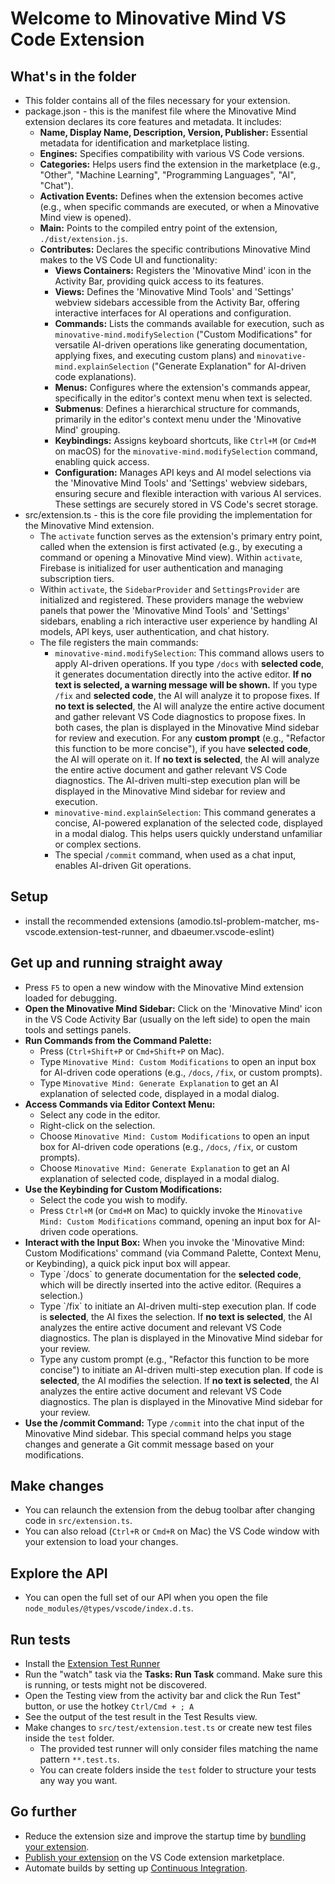 # Welcome to Minovative Mind VS Code Extension

## What's in the folder

- This folder contains all of the files necessary for your extension.
- package.json - this is the manifest file where the Minovative Mind extension declares its core features and metadata. It includes:
  - **Name, Display Name, Description, Version, Publisher:** Essential metadata for identification and marketplace listing.
  - **Engines:** Specifies compatibility with various VS Code versions.
  - **Categories:** Helps users find the extension in the marketplace (e.g., "Other", "Machine Learning", "Programming Languages", "AI", "Chat").
  - **Activation Events:** Defines when the extension becomes active (e.g., when specific commands are executed, or when a Minovative Mind view is opened).
  - **Main:** Points to the compiled entry point of the extension, `./dist/extension.js`.
  - **Contributes:** Declares the specific contributions Minovative Mind makes to the VS Code UI and functionality:
    - **Views Containers:** Registers the 'Minovative Mind' icon in the Activity Bar, providing quick access to its features.
    - **Views:** Defines the 'Minovative Mind Tools' and 'Settings' webview sidebars accessible from the Activity Bar, offering interactive interfaces for AI operations and configuration.
    - **Commands:** Lists the commands available for execution, such as `minovative-mind.modifySelection` ("Custom Modifications" for versatile AI-driven operations like generating documentation, applying fixes, and executing custom plans) and `minovative-mind.explainSelection` ("Generate Explanation" for AI-driven code explanations).
    - **Menus:** Configures where the extension's commands appear, specifically in the editor's context menu when text is selected.
    - **Submenus**: Defines a hierarchical structure for commands, primarily in the editor's context menu under the 'Minovative Mind' grouping.
    - **Keybindings:** Assigns keyboard shortcuts, like `Ctrl+M` (or `Cmd+M` on macOS) for the `minovative-mind.modifySelection` command, enabling quick access.
    - **Configuration:** Manages API keys and AI model selections via the 'Minovative Mind Tools' and 'Settings' webview sidebars, ensuring secure and flexible interaction with various AI services. These settings are securely stored in VS Code's secret storage.
- src/extension.ts - this is the core file providing the implementation for the Minovative Mind extension.
  - The `activate` function serves as the extension's primary entry point, called when the extension is first activated (e.g., by executing a command or opening a Minovative Mind view). Within `activate`, Firebase is initialized for user authentication and managing subscription tiers.
  - Within `activate`, the `SidebarProvider` and `SettingsProvider` are initialized and registered. These providers manage the webview panels that power the 'Minovative Mind Tools' and 'Settings' sidebars, enabling a rich interactive user experience by handling AI models, API keys, user authentication, and chat history.
  - The file registers the main commands:
    - `minovative-mind.modifySelection`: This command allows users to apply AI-driven operations. If you type `/docs` with **selected code**, it generates documentation directly into the active editor. **If no text is selected, a warning message will be shown.** If you type `/fix` and **selected code**, the AI will analyze it to propose fixes. If **no text is selected**, the AI will analyze the entire active document and gather relevant VS Code diagnostics to propose fixes. In both cases, the plan is displayed in the Minovative Mind sidebar for review and execution. For any **custom prompt** (e.g., "Refactor this function to be more concise"), if you have **selected code**, the AI will operate on it. If **no text is selected**, the AI will analyze the entire active document and gather relevant VS Code diagnostics. The AI-driven multi-step execution plan will be displayed in the Minovative Mind sidebar for review and execution.
    - `minovative-mind.explainSelection`: This command generates a concise, AI-powered explanation of the selected code, displayed in a modal dialog. This helps users quickly understand unfamiliar or complex sections.
    - The special `/commit` command, when used as a chat input, enables AI-driven Git operations.

## Setup

- install the recommended extensions (amodio.tsl-problem-matcher, ms-vscode.extension-test-runner, and dbaeumer.vscode-eslint)

## Get up and running straight away

- Press `F5` to open a new window with the Minovative Mind extension loaded for debugging.
- **Open the Minovative Mind Sidebar:** Click on the 'Minovative Mind' icon in the VS Code Activity Bar (usually on the left side) to open the main tools and settings panels.
- **Run Commands from the Command Palette:**
  - Press (`Ctrl+Shift+P` or `Cmd+Shift+P` on Mac).
  - Type `Minovative Mind: Custom Modifications` to open an input box for AI-driven code operations (e.g., `/docs`, `/fix`, or custom prompts).
  - Type `Minovative Mind: Generate Explanation` to get an AI explanation of selected code, displayed in a modal dialog.
- **Access Commands via Editor Context Menu:**
  - Select any code in the editor.
  - Right-click on the selection.
  - Choose `Minovative Mind: Custom Modifications` to open an input box for AI-driven code operations (e.g., `/docs`, `/fix`, or custom prompts).
  - Choose `Minovative Mind: Generate Explanation` to get an AI explanation of selected code, displayed in a modal dialog.
- **Use the Keybinding for Custom Modifications:**
  - Select the code you wish to modify.
  - Press `Ctrl+M` (or `Cmd+M` on Mac) to quickly invoke the `Minovative Mind: Custom Modifications` command, opening an input box for AI-driven code operations.
- **Interact with the Input Box:** When you invoke the 'Minovative Mind: Custom Modifications' command (via Command Palette, Context Menu, or Keybinding), a quick pick input box will appear.
  - Type \`/docs\` to generate documentation for the **selected code**, which will be directly inserted into the active editor. (Requires a selection.)
  - Type \`/fix\` to initiate an AI-driven multi-step execution plan. If code is **selected**, the AI fixes the selection. If **no text is selected**, the AI analyzes the entire active document and relevant VS Code diagnostics. The plan is displayed in the Minovative Mind sidebar for your review.
  - Type any custom prompt (e.g., "Refactor this function to be more concise") to initiate an AI-driven multi-step execution plan. If code is **selected**, the AI modifies the selection. If **no text is selected**, the AI analyzes the entire active document and relevant VS Code diagnostics. The plan is displayed in the Minovative Mind sidebar for your review.
- **Use the /commit Command:** Type `/commit` into the chat input of the Minovative Mind sidebar. This special command helps you stage changes and generate a Git commit message based on your modifications.

## Make changes

- You can relaunch the extension from the debug toolbar after changing code in `src/extension.ts`.
- You can also reload (`Ctrl+R` or `Cmd+R` on Mac) the VS Code window with your extension to load your changes.

## Explore the API

- You can open the full set of our API when you open the file `node_modules/@types/vscode/index.d.ts`.

## Run tests

- Install the [Extension Test Runner](https://marketplace.visualstudio.com/items?itemName=ms-vscode.extension-test-runner)
- Run the "watch" task via the **Tasks: Run Task** command. Make sure this is running, or tests might not be discovered.
- Open the Testing view from the activity bar and click the Run Test" button, or use the hotkey `Ctrl/Cmd + ; A`
- See the output of the test result in the Test Results view.
- Make changes to `src/test/extension.test.ts` or create new test files inside the `test` folder.
  - The provided test runner will only consider files matching the name pattern `**.test.ts`.
  - You can create folders inside the `test` folder to structure your tests any way you want.

## Go further

- Reduce the extension size and improve the startup time by [bundling your extension](https://code.visualstudio.com/api/working-with-extensions/bundling-extension).
- [Publish your extension](https://code.visualstudio.com/api/working-with-extensions/publishing-extension) on the VS Code extension marketplace.
- Automate builds by setting up [Continuous Integration](https://code.visualstudio.com/api/working-with-extensions/continuous-integration).
